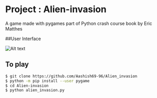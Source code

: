 # Project : Alien-invasion

A game made with pygames part of Python crash course book by Eric Matthes

##User Interface

![Alt text](https://github.com/Aashish69-96/Alien_invasion/blob/main/image/ui.png)

## To play 

```bash
$ git clone https://github.com/Aashish69-96/Alien_invasion
$ python -m pip install --user pygame
$ cd Alien-invasion
$ python alien_invasion.py
